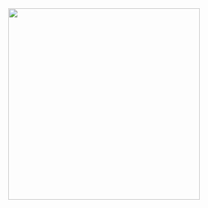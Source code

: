 <div align="center">
    <img src="https://media.tenor.com/giNrzT0tQGsAAAAj/bonfire-dark-souls.gif" width=380/>
</div>


